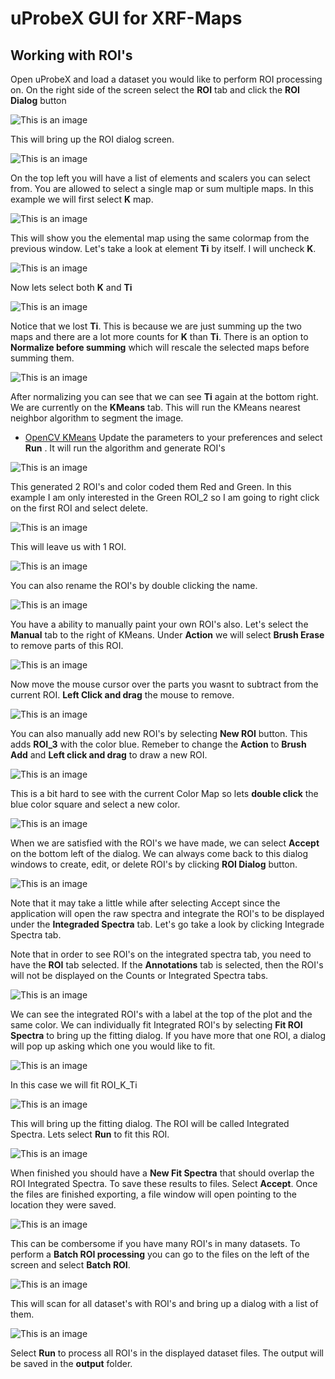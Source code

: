 # uProbeX GUI for XRF-Maps

## Working with ROI's

Open uProbeX and load a dataset you would like to perform ROI processing on. 
On the right side of the screen select the **ROI** tab and click the **ROI Dialog** button

![This is an image](https://github.com/aglowacki/uProbeX/blob/master/docs/images/roi_01.png)

This will bring up the ROI dialog screen.

![This is an image](https://github.com/aglowacki/uProbeX/blob/master/docs/images/roi_02.png)

On the top left you will have a list of elements and scalers you can select from. You are allowed to select a single map or sum multiple maps.
In this example we will first select **K** map.

![This is an image](https://github.com/aglowacki/uProbeX/blob/master/docs/images/roi_03.png)

This will show you the elemental map using the same colormap from the previous window. Let's take a look at element **Ti** by itself. I will uncheck **K**. 

![This is an image](https://github.com/aglowacki/uProbeX/blob/master/docs/images/roi_04.png)

Now lets select both **K** and **Ti** 

![This is an image](https://github.com/aglowacki/uProbeX/blob/master/docs/images/roi_05.png)

Notice that we lost **Ti**. This is because we are just summing up the two maps and there are a lot more counts for **K** than **Ti**. There is an option to **Normalize before summing** which will rescale the selected maps before summing them.  

![This is an image](https://github.com/aglowacki/uProbeX/blob/master/docs/images/roi_06.png)

After normalizing you can see that we can see **Ti** again at the bottom right. We are currently on the **KMeans** tab. This will run the KMeans nearest neighbor algorithm to segment the image. 
- [OpenCV KMeans](https://docs.opencv.org/3.4/d1/d5c/tutorial_py_kmeans_opencv.html)
Update the parameters to your preferences and select **Run** . It will run the algorithm and generate ROI's

![This is an image](https://github.com/aglowacki/uProbeX/blob/master/docs/images/roi_07.png)

This generated 2 ROI's and color coded them Red and Green. In this example I am only interested in the Green ROI_2 so I am going to right click on the first ROI and select delete.

![This is an image](https://github.com/aglowacki/uProbeX/blob/master/docs/images/roi_08.png)

This will leave us with 1 ROI. 

![This is an image](https://github.com/aglowacki/uProbeX/blob/master/docs/images/roi_09.png)

You can also rename the ROI's by double clicking the name.

![This is an image](https://github.com/aglowacki/uProbeX/blob/master/docs/images/roi_10.png)

You have a ability to manually paint your own ROI's also. Let's select the **Manual** tab to the right of KMeans. 
Under **Action** we will select **Brush Erase** to remove parts of this ROI.

![This is an image](https://github.com/aglowacki/uProbeX/blob/master/docs/images/roi_11.png)

Now move the mouse cursor over the parts you wasnt to subtract from the current ROI. **Left Click and drag** the mouse to remove.

![This is an image](https://github.com/aglowacki/uProbeX/blob/master/docs/images/roi_12.png)

You can also manually add new ROI's by selecting **New ROI** button. This adds **ROI_3** with the color blue. Remeber to change the **Action** to **Brush Add** and **Left click and drag** to draw a new ROI. 

![This is an image](https://github.com/aglowacki/uProbeX/blob/master/docs/images/roi_13.png)

This is a bit hard to see with the current Color Map so lets **double click** the blue color square and select a new color.

![This is an image](https://github.com/aglowacki/uProbeX/blob/master/docs/images/roi_14.png)

When we are satisfied with the ROI's we have made, we can select **Accept** on the bottom left of the dialog. We can always come back to this dialog windows to create, edit, or delete ROI's by clicking **ROI Dialog** button. 

![This is an image](https://github.com/aglowacki/uProbeX/blob/master/docs/images/roi_15.png)

Note that it may take a little while after selecting Accept since the application will open the raw spectra and integrate the ROI's to be displayed under the **Integraded Spectra** tab. Let's go take a look by clicking Integrade Spectra tab.

Note that in order to see ROI's on the integrated spectra tab, you need to have the **ROI** tab selected. If the **Annotations** tab is selected, then the ROI's will not be displayed on the Counts or Integrated Spectra tabs.

![This is an image](https://github.com/aglowacki/uProbeX/blob/master/docs/images/roi_16.png)

We can see the integrated ROI's with a label at the top of the plot and the same color. We can individually fit Integrated ROI's by selecting **Fit ROI Spectra** to bring up the fitting dialog. 
If you have more that one ROI, a dialog will pop up asking which one you would like to fit. 

![This is an image](https://github.com/aglowacki/uProbeX/blob/master/docs/images/roi_17.png)

In this case we will fit ROI_K_Ti

![This is an image](https://github.com/aglowacki/uProbeX/blob/master/docs/images/roi_18.png)

This will bring up the fitting dialog. The ROI will be called Integrated Spectra. Lets select **Run** to fit this ROI.

![This is an image](https://github.com/aglowacki/uProbeX/blob/master/docs/images/roi_19.png)

When finished you should have a **New Fit Spectra** that should overlap the ROI Integrated Spectra. To save these results to files. Select **Accept**. Once the files are finished exporting, a file window will open pointing to the location they were saved. 

![This is an image](https://github.com/aglowacki/uProbeX/blob/master/docs/images/roi_20.png)

This can be combersome if you have many ROI's in many datasets. To perform a **Batch ROI processing** you can go to the files on the left of the screen and select **Batch ROI**.

![This is an image](https://github.com/aglowacki/uProbeX/blob/master/docs/images/roi_21.png)

This will scan for all dataset's with ROI's and bring up a dialog with a list of them. 

![This is an image](https://github.com/aglowacki/uProbeX/blob/master/docs/images/roi_22.png)

Select **Run** to process all ROI's in the displayed dataset files. The output will be saved in the **output** folder.

